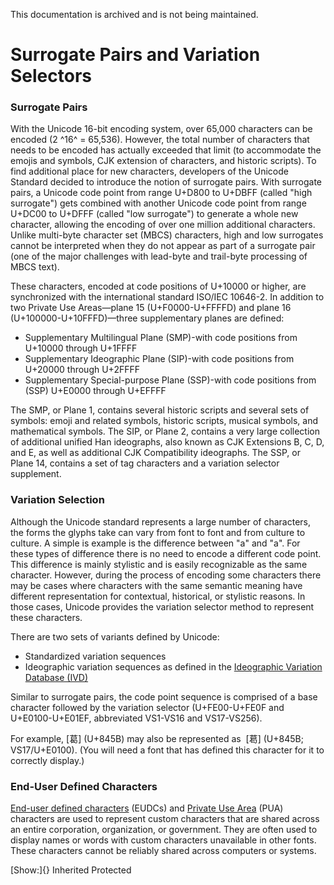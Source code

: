 This documentation is archived and is not being maintained.

# Surrogate Pairs and Variation Selectors

### Surrogate Pairs

With the Unicode 16-bit encoding system, over 65,000 characters can be encoded (2 ^16^ = 65,536). However, the total number of characters that needs to be encoded has actually exceeded that limit (to accommodate the emojis and symbols, CJK extension of characters, and historic scripts). To find additional place for new characters, developers of the Unicode Standard decided to introduce the notion of surrogate pairs. With surrogate pairs, a Unicode code point from range U+D800 to U+DBFF (called "high surrogate") gets combined with another Unicode code point from range U+DC00 to U+DFFF (called "low surrogate") to generate a whole new character, allowing the encoding of over one million additional characters. Unlike multi-byte character set (MBCS) characters, high and low surrogates cannot be interpreted when they do not appear as part of a surrogate pair (one of the major challenges with lead-byte and trail-byte processing of MBCS text).

These characters, encoded at code positions of U+10000 or higher, are synchronized with the international standard ISO/IEC 10646-2. In addition to two Private Use Areas—plane 15 (U+F0000-U+FFFFD) and plane 16 (U+100000-U+10FFFD)—three supplementary planes are defined:

-   Supplementary Multilingual Plane (SMP)-with code positions from U+10000 through U+1FFFF
-   Supplementary Ideographic Plane (SIP)-with code positions from U+20000 through U+2FFFF
-   Supplementary Special-purpose Plane (SSP)-with code positions from (SSP) U+E0000 through U+EFFFF

The SMP, or Plane 1, contains several historic scripts and several sets of symbols: emoji and related symbols, historic scripts, musical symbols, and mathematical symbols. The SIP, or Plane 2, contains a very large collection of additional unified Han ideographs, also known as CJK Extensions B, C, D, and E, as well as additional CJK Compatibility ideographs. The SSP, or Plane 14, contains a set of tag characters and a variation selector supplement.

### Variation Selection

Although the Unicode standard represents a large number of characters, the forms the glyphs take can vary from font to font and from culture to culture. A simple is example is the difference between "a" and "a". For these types of difference there is no need to encode a different code point. This difference is mainly stylistic and is easily recognizable as the same character. However, during the process of encoding some characters there may be cases where characters with the same semantic meaning have different representation for contextual, historical, or stylistic reasons. In those cases, Unicode provides the variation selector method to represent these characters.

There are two sets of variants defined by Unicode:

-   Standardized variation sequences
-   Ideographic variation sequences as defined in the [Ideographic Variation Database (IVD)](http://www.unicode.org/ivd/) 

Similar to surrogate pairs, the code point sequence is comprised of a base character followed by the variation selector (U+FE00-U+FE0F and U+E0100-U+E01EF, abbreviated VS1-VS16 and VS17-VS256).

For example, [葛] \(U+845B) may also be represented as 󠄀 [葛󠄀] \(U+845B; VS17/U+E0100). (You will need a font that has defined this character for it to correctly display.)

### End-User Defined Characters

[End-user defined characters](https://msdn.microsoft.com/en-us/library/dd317802(v=vs.85).aspx) (EUDCs) and [Private Use Area](https://msdn.microsoft.com/en-us/library/dd317802(v=vs.85).aspx) (PUA) characters are used to represent custom characters that are shared across an entire corporation, organization, or government. They are often used to display names or words with custom characters unavailable in other fonts. These characters cannot be reliably shared across computers or systems.

[Show:]{} Inherited Protected
